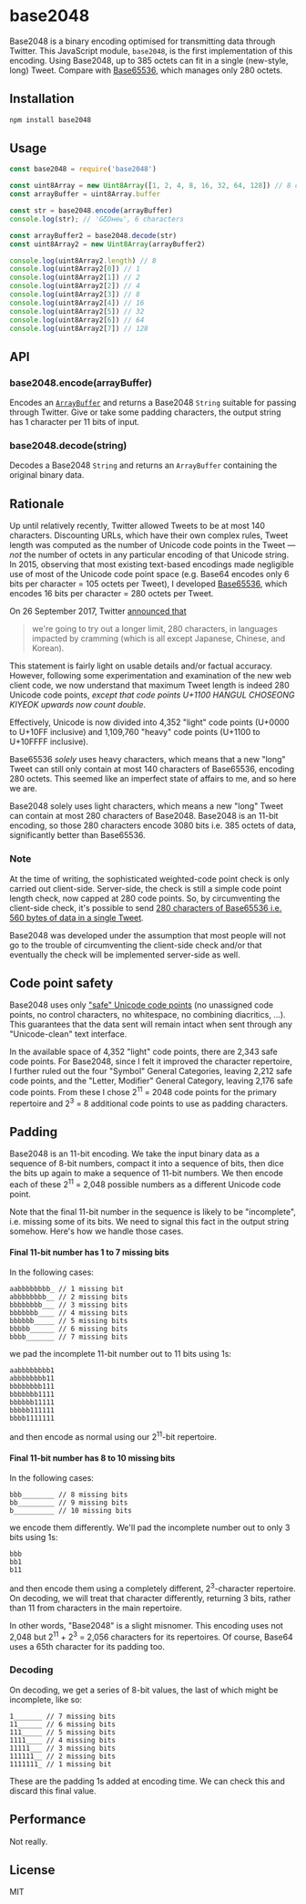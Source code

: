 # base2048

Base2048 is a binary encoding optimised for transmitting data through Twitter. This JavaScript module, `base2048`, is the first implementation of this encoding. Using Base2048, up to 385 octets can fit in a single (new-style, long) Tweet. Compare with [Base65536](https://github.com/qntm/base65536), which manages only 280 octets.

## Installation

```bash
npm install base2048
```

## Usage

```js
const base2048 = require('base2048')

const uint8Array = new Uint8Array([1, 2, 4, 8, 16, 32, 64, 128]) // 8 octets
const arrayBuffer = uint8Array.buffer

const str = base2048.encode(arrayBuffer)
console.log(str); // 'GƸOʜeҩ', 6 characters

const arrayBuffer2 = base2048.decode(str)
const uint8Array2 = new Uint8Array(arrayBuffer2)

console.log(uint8Array2.length) // 8
console.log(uint8Array2[0]) // 1
console.log(uint8Array2[1]) // 2
console.log(uint8Array2[2]) // 4
console.log(uint8Array2[3]) // 8
console.log(uint8Array2[4]) // 16
console.log(uint8Array2[5]) // 32
console.log(uint8Array2[6]) // 64
console.log(uint8Array2[7]) // 128
```

## API

### base2048.encode(arrayBuffer)

Encodes an [`ArrayBuffer`](https://developer.mozilla.org/en-US/docs/Web/JavaScript/Reference/Global_Objects/ArrayBuffer) and returns a Base2048 `String` suitable for passing through Twitter. Give or take some padding characters, the output string has 1 character per 11 bits of input.

### base2048.decode(string)

Decodes a Base2048 `String` and returns an `ArrayBuffer` containing the original binary data.

## Rationale

Up until relatively recently, Twitter allowed Tweets to be at most 140 characters. Discounting URLs, which have their own complex rules, Tweet length was computed as the number of Unicode code points in the Tweet — *not* the number of octets in any particular encoding of that Unicode string. In 2015, observing that most existing text-based encodings made negligible use of most of the Unicode code point space (e.g. Base64 encodes only 6 bits per character = 105 octets per Tweet), I developed [Base65536](https://github.com/qntm/base65536), which encodes 16 bits per character = 280 octets per Tweet.

On 26 September 2017, Twitter <a href="https://blog.twitter.com/official/en_us/topics/product/2017/Giving-you-more-characters-to-express-yourself.html">announced that</a>

> we're going to try out a longer limit, 280 characters, in languages impacted by cramming (which is all except Japanese, Chinese, and Korean).

This statement is fairly light on usable details and/or factual accuracy. However, following some experimentation and examination of the new web client code, we now understand that maximum Tweet length is indeed 280 Unicode code points, *except that code points U+1100 HANGUL CHOSEONG KIYEOK upwards now count double*.

Effectively, Unicode is now divided into 4,352 "light" code points (U+0000 to U+10FF inclusive) and 1,109,760 "heavy" code points (U+1100 to U+10FFFF inclusive).

Base65536 *solely* uses heavy characters, which means that a new "long" Tweet can still only contain at most 140 characters of Base65536, encoding 280 octets. This seemed like an imperfect state of affairs to me, and so here we are.

Base2048 solely uses light characters, which means a new "long" Tweet can contain at most 280 characters of Base2048. Base2048 is an 11-bit encoding, so those 280 characters encode 3080 bits i.e. 385 octets of data, significantly better than Base65536.

### Note

At the time of writing, the sophisticated weighted-code point check is only carried out client-side. Server-side, the check is still a simple code point length check, now capped at 280 code points. So, by circumventing the client-side check, it's possible to send <a href="https://twitter.com/dx_test1/status/912835316679151621">280 characters of Base65536 i.e. 560 bytes of data in a single Tweet</a>.

Base2048 was developed under the assumption that most people will not go to the trouble of circumventing the client-side check and/or that eventually the check will be implemented server-side as well.

## Code point safety

Base2048 uses only ["safe" Unicode code points](https://qntm.org/safe) (no unassigned code points, no control characters, no whitespace, no combining diacritics, ...). This guarantees that the data sent will remain intact when sent through any "Unicode-clean" text interface.

In the available space of 4,352 "light" code points, there are 2,343 safe code points. For Base2048, since I felt it improved the character repertoire, I further ruled out the four "Symbol" General Categories, leaving 2,212 safe code points, and the "Letter, Modifier" General Category, leaving 2,176 safe code points. From these I chose 2<sup>11</sup> = 2048 code points for the primary repertoire and 2<sup>3</sup> = 8 additional code points to use as padding characters.

## Padding

Base2048 is an 11-bit encoding. We take the input binary data as a sequence of 8-bit numbers, compact it into a sequence of bits, then dice the bits up again to make a sequence of 11-bit numbers. We then encode each of these 2<sup>11</sup> = 2,048 possible numbers as a different Unicode code point.

Note that the final 11-bit number in the sequence is likely to be "incomplete", i.e. missing some of its bits. We need to signal this fact in the output string somehow. Here's how we handle those cases.

#### Final 11-bit number has 1 to 7 missing bits

In the following cases:

	aabbbbbbbb_ // 1 missing bit
	abbbbbbbb__ // 2 missing bits
	bbbbbbbb___ // 3 missing bits
	bbbbbbb____ // 4 missing bits
	bbbbbb_____ // 5 missing bits
	bbbbb______ // 6 missing bits
	bbbb_______ // 7 missing bits

we pad the incomplete 11-bit number out to 11 bits using 1s:

	aabbbbbbbb1
	abbbbbbbb11
	bbbbbbbb111
	bbbbbbb1111
	bbbbbb11111
	bbbbb111111
	bbbb1111111

and then encode as normal using our 2<sup>11</sup>-bit repertoire.

#### Final 11-bit number has 8 to 10 missing bits

In the following cases:

	bbb________ // 8 missing bits
	bb_________ // 9 missing bits
	b__________ // 10 missing bits

we encode them differently. We'll pad the incomplete number out to only 3 bits using 1s:

	bbb
	bb1
	b11

and then encode them using a completely different, 2<sup>3</sup>-character repertoire. On decoding, we will treat that character differently, returning 3 bits, rather than 11 from characters in the main repertoire.

In other words, "Base2048" is a slight misnomer. This encoding uses not 2,048 but 2<sup>11</sup> + 2<sup>3</sup> = 2,056 characters for its repertoires. Of course, Base64 uses a 65th character for its padding too.

### Decoding

On decoding, we get a series of 8-bit values, the last of which might be incomplete, like so:

	1_______ // 7 missing bits
	11______ // 6 missing bits
	111_____ // 5 missing bits
	1111____ // 4 missing bits
	11111___ // 3 missing bits
	111111__ // 2 missing bits
	1111111_ // 1 missing bit

These are the padding 1s added at encoding time. We can check this and discard this final value.

## Performance

Not really.

## License

MIT
